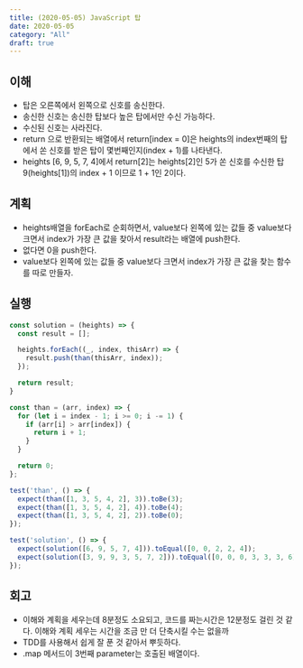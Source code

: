 ```yaml
---
title: (2020-05-05) JavaScript 탑
date: 2020-05-05
category: "All"
draft: true
---
```


## 이해

- 탑은 오른쪽에서 왼쪽으로 신호를 송신한다.
- 송신한 신호는 송신한 탑보다 높은 탑에서만 수신 가능하다.
- 수신된 신호는 사라진다.
- return 으로 반환되는 배열에서 return[index = 0]은 heights의 index번째의 탑에서 쏜 신호를 받은 탑이 몇번째인지(index + 1)를 나타낸다.
- heights [6, 9, 5, 7, 4]에서 return[2]는 heights[2]인 5가 쏜 신호를 수신한 탑 9(heights[1])의 index + 1 이므로 1 + 1인 2이다.

## 계획

- heights배열을 forEach로 순회하면서, value보다 왼쪽에 있는 값들 중 value보다 크면서 index가 가장 큰 값을 찾아서 result라는 배열에 push한다.
- 없다면 0을 push한다.
- value보다 왼쪽에 있는 값들 중 value보다 크면서 index가 가장 큰 값을 찾는 함수를 따로 만들자.

## 실행

```javascript
const solution = (heights) => {
  const result = [];

  heights.forEach((_, index, thisArr) => {
    result.push(than(thisArr, index));
  });

  return result;
}

const than = (arr, index) => {
  for (let i = index - 1; i >= 0; i -= 1) {
    if (arr[i] > arr[index]) {
      return i + 1;
    }
  }

  return 0;
};

test('than', () => {
  expect(than([1, 3, 5, 4, 2], 3)).toBe(3);
  expect(than([1, 3, 5, 4, 2], 4)).toBe(4);
  expect(than([1, 3, 5, 4, 2], 2)).toBe(0);
});

test('solution', () => {
  expect(solution([6, 9, 5, 7, 4])).toEqual([0, 0, 2, 2, 4]);
  expect(solution([3, 9, 9, 3, 5, 7, 2])).toEqual([0, 0, 0, 3, 3, 3, 6]);
});
```

## 회고

- 이해와 계획을 세우는데 8분정도 소요되고, 코드를 짜는시간은 12분정도 걸린 것 같다. 이해와 계획 세우는 시간을 조금 만 더 단축시킬 수는 없을까
- TDD를 사용해서 쉽게 잘 푼 것 같아서 뿌듯하다.
- .map 메서드이 3번째 parameter는 호출된 배열이다.
